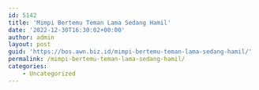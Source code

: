 ```yaml
---
id: 5142
title: 'Mimpi Bertemu Teman Lama Sedang Hamil'
date: '2022-12-30T16:30:02+00:00'
author: admin
layout: post
guid: 'https://bos.awn.biz.id/mimpi-bertemu-teman-lama-sedang-hamil/'
permalink: /mimpi-bertemu-teman-lama-sedang-hamil/
categories:
    - Uncategorized
---
```


